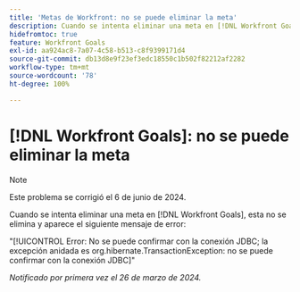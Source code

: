 ```yaml
---
title: 'Metas de Workfront: no se puede eliminar la meta'
description: Cuando se intenta eliminar una meta en [!DNL Workfront Goals], esta no se elimina y aparece un mensaje de error.
hidefromtoc: true
feature: Workfront Goals
exl-id: aa924ac8-7a07-4c58-b513-c8f9399171d4
source-git-commit: db13d8e9f23ef3edc18550c1b502f82212af2282
workflow-type: tm+mt
source-wordcount: '78'
ht-degree: 100%

---
```


# [!DNL Workfront Goals]: no se puede eliminar la meta

>[!NOTE]
>
>Este problema se corrigió el 6 de junio de 2024.

Cuando se intenta eliminar una meta en [!DNL Workfront Goals], esta no se elimina y aparece el siguiente mensaje de error:

&quot;[!UICONTROL Error: No se puede confirmar con la conexión JDBC; la excepción anidada es org.hibernate.TransactionException: no se puede confirmar con la conexión JDBC]&quot;

_Notificado por primera vez el 26 de marzo de 2024._

